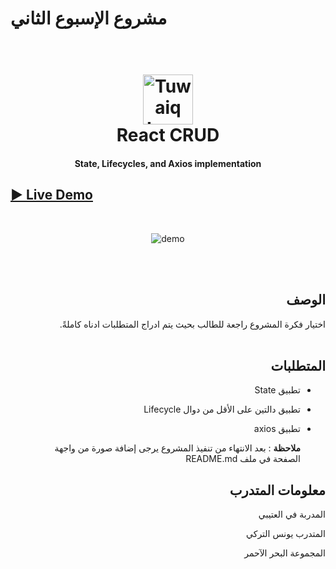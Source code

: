 # مشروع الإسبوع الثاني

<h1 align="center">
  <br>
  <a href="https://safcsp.org.sa/en.html" target="_blank">
  <img src="https://raw.githubusercontent.com/tuwaiq-dotnet/json-parser-team-yaai/main/logo.png" alt="Tuwaiq Logo" width="80"></img></a>
  <br>
  React CRUD
  <br>
</h1>
<h4 align="center">State, Lifecycles, and Axios implementation</h4>

## [► Live Demo](https://younesalturkey.github.io/Project02/)

<br/>

<p align="center">
  <img src="https://raw.githubusercontent.com/YounesAlturkey/Project02/main/frontend/public/demo.png" alt="demo"/>
</p>

<div dir="rtl">

  <br/>
  <br/>
  
  ## الوصف
اختيار فكرة المشروع راجعة للطالب بحيث يتم ادراج المتطلبات ادناه كاملةً. 
<br>
<br>

## المتطلبات

- تطبيق State
- تطبيق دالتين على الأقل من دوال Lifecycle
- تطبيق axios

  **ملاحظة** :
  بعد الانتهاء من تنفيذ المشروع يرجى إضافة صورة من واجهة الصفحة في ملف README.md

  </div>

  <div align="right">

## معلومات المتدرب

المدربة في العتيبي

المتدرب يونس التركي

المجموعة البحر الآحمر

</div>
